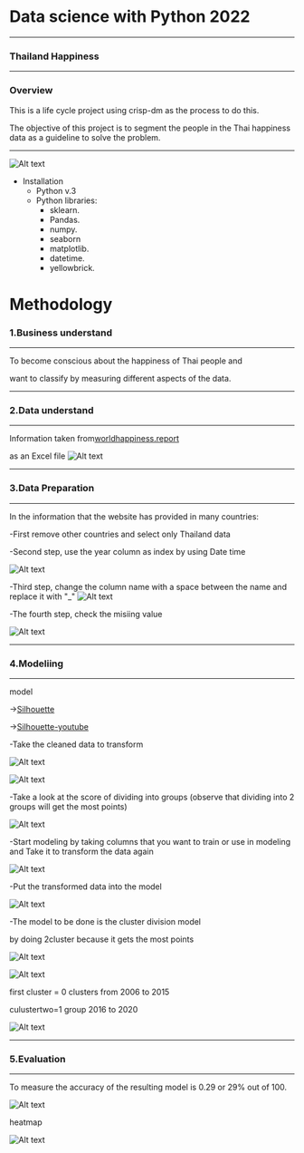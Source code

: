 # Data science with Python 2022
------
### Thailand Happiness
-----

### Overview

This is a life cycle project using crisp-dm as the process to do this.

The objective of this project is to segment the people in the Thai happiness data as a guideline to solve the problem.

-----
![Alt text](https://github.com/langsari/data-science-with-python-2022/blob/Fadlaan_dtscience2022/life%20-%20cycle/image/1.png?raw=true)



* Installation
    * Python v.3
    * Python libraries:
        * sklearn.
        * Pandas.
        * numpy.
        * seaborn
        * matplotlib.
        * datetime.
        * yellowbrick.

# Methodology

### 1.Business understand
------
To become conscious about the happiness of Thai people and 

want to classify by measuring different aspects of the data.

-----
### 2.Data understand
------
Information taken from[worldhappiness.report]( https://worldhappiness.report/ed/2021/#appendices-and-data )

as an Excel file
![Alt text](https://github.com/langsari/data-science-with-python-2022/blob/Fadlaan_dtscience2022/life%20-%20cycle/image/2.png?raw=true)


-----
### 3.Data Preparation
------
In the information that the website has provided in many countries:

-First remove other countries and select only Thailand data

-Second step, use the year column as index by using Date time

![Alt text](https://github.com/langsari/data-science-with-python-2022/blob/Fadlaan_dtscience2022/life%20-%20cycle/image/3..png?raw=true)

-Third step, change the column name with a space between the name and replace it with "_"
![Alt text](https://github.com/langsari/data-science-with-python-2022/blob/Fadlaan_dtscience2022/life%20-%20cycle/image/4.png?raw=true)

-The fourth step, check the misiing value

![Alt text](https://github.com/langsari/data-science-with-python-2022/blob/Fadlaan_dtscience2022/life%20-%20cycle/image/5.png?raw=true)


-----
### 4.Modeliing
-----
model

   ->[Silhouette](https://www.tutorialspoint.com/machine_learning_with_python/machine_learning_with_python_analysis_of_silhouette_score.htm)

  ->[Silhouette-youtube](https://youtu.be/Ritq16Iw7XQ)

-Take the cleaned data to transform

![Alt text](https://github.com/langsari/data-science-with-python-2022/blob/Fadlaan_dtscience2022/life%20-%20cycle/image/15.png?raw=true)

![Alt text](https://github.com/langsari/data-science-with-python-2022/blob/Fadlaan_dtscience2022/life%20-%20cycle/image/6.png?raw=true)

-Take a look at the score of dividing into groups (observe that dividing into 2 groups will get the most points)

![Alt text](https://github.com/langsari/data-science-with-python-2022/blob/Fadlaan_dtscience2022/life%20-%20cycle/image/7.png?raw=true)

-Start modeling by taking columns that you want to train or use in modeling and Take it to transform the data again

![Alt text](https://github.com/langsari/data-science-with-python-2022/blob/Fadlaan_dtscience2022/life%20-%20cycle/image/16.png?raw=true)

-Put the transformed data into the model

![Alt text](https://github.com/langsari/data-science-with-python-2022/blob/Fadlaan_dtscience2022/life%20-%20cycle/image/9.png?raw=true)

-The model to be done is the cluster division model

  by doing 2cluster because it gets the most points

![Alt text](https://github.com/langsari/data-science-with-python-2022/blob/Fadlaan_dtscience2022/life%20-%20cycle/image/10.png?raw=true)

![Alt text](https://github.com/langsari/data-science-with-python-2022/blob/Fadlaan_dtscience2022/life%20-%20cycle/image/11.png?raw=true)

first cluster = 0 clusters from 2006 to 2015

culustertwo=1 group 2016 to 2020

![Alt text](https://github.com/langsari/data-science-with-python-2022/blob/Fadlaan_dtscience2022/life%20-%20cycle/image/12.png?raw=true)


----
### 5.Evaluation
----
To measure the accuracy of the resulting model is 0.29 or 29% out of 100.

![Alt text](https://github.com/langsari/data-science-with-python-2022/blob/Fadlaan_dtscience2022/life%20-%20cycle/image/13.png?raw=true)

heatmap

![Alt text](https://github.com/langsari/data-science-with-python-2022/blob/Fadlaan_dtscience2022/life%20-%20cycle/image/14.png?raw=true)








